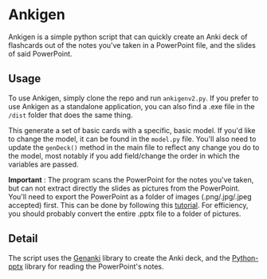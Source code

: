 # Ankigen
Ankigen is a simple python script that can quickly create an Anki deck of flashcards out of the notes you've taken in a PowerPoint file, and the slides of said PowerPoint. 

## Usage 
To use Ankigen, simply clone the repo and run `ankigenv2.py`. If you prefer to use Ankigen as a standalone application, you can also find a .exe file in the `/dist` folder that does the same thing. 

This generate a set of basic cards with a specific, basic model. If you'd like to change the model, it can be found in the `model.py` file. You'll also need to update the `genDeck()` method in the main file to reflect any change you do to the model, most notably if you add field/change the order in which the variables are passed. 

**Important** : The program scans the PowerPoint for the notes you've taken, but can not extract directly the slides as pictures from the PowerPoint. You'll need to export the PowerPoint as a folder of images (.png/.jpg/.jpeg accepted) first. This can be done by following this [tutorial](https://www.youtube.com/watch?v=Rqf0pYlBUdk). For efficiency, you should probably convert the entire .pptx file to a folder of pictures. 

## Detail
The script uses the [Genanki](https://github.com/kerrickstaley/genanki) library to create the Anki deck, and the [Python-pptx](https://github.com/scanny/python-pptx) library for reading the PowerPoint's notes. 


